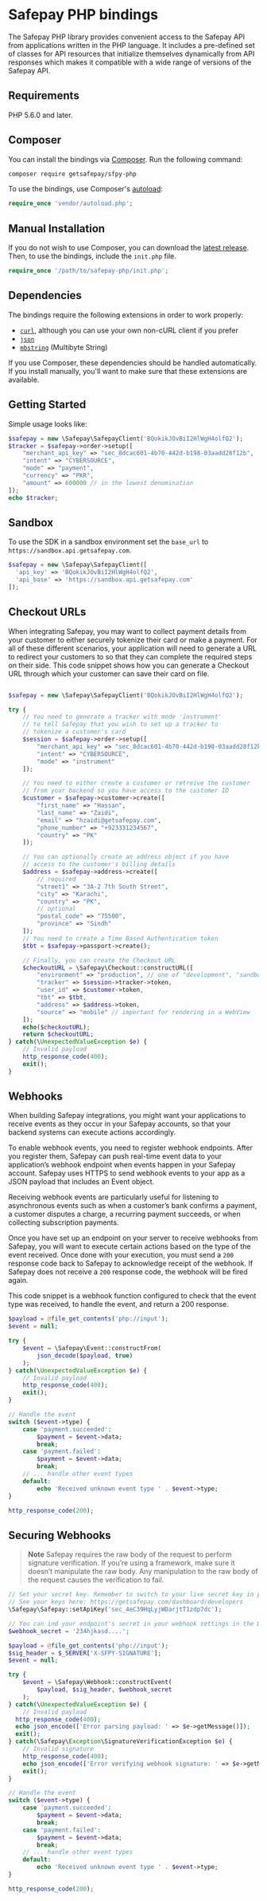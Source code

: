 # Safepay PHP bindings

The Safepay PHP library provides convenient access to the Safepay API from
applications written in the PHP language. It includes a pre-defined set of
classes for API resources that initialize themselves dynamically from API
responses which makes it compatible with a wide range of versions of the Safepay
API.

## Requirements

PHP 5.6.0 and later.

## Composer

You can install the bindings via [Composer](http://getcomposer.org/). Run the following command:

```bash
composer require getsafepay/sfpy-php
```

To use the bindings, use Composer's [autoload](https://getcomposer.org/doc/01-basic-usage.md#autoloading):

```php
require_once 'vendor/autoload.php';
```

## Manual Installation

If you do not wish to use Composer, you can download the [latest release](https://github.com/getsafepay/safepay-php/releases). Then, to use the bindings, include the `init.php` file.

```php
require_once '/path/to/safepay-php/init.php';
```

## Dependencies

The bindings require the following extensions in order to work properly:

- [`curl`](https://secure.php.net/manual/en/book.curl.php), although you can use your own non-cURL client if you prefer
- [`json`](https://secure.php.net/manual/en/book.json.php)
- [`mbstring`](https://secure.php.net/manual/en/book.mbstring.php) (Multibyte String)

If you use Composer, these dependencies should be handled automatically. If you install manually, you'll want to make sure that these extensions are available.

## Getting Started

Simple usage looks like:

```php
$safepay = new \Safepay\SafepayClient('BQokikJOvBiI2HlWgH4olfQ2');
$tracker = $safepay->order->setup([
    "merchant_api_key" => "sec_8dcac601-4b70-442d-b198-03aadd28f12b",
    "intent" => "CYBERSOURCE",
    "mode" => "payment",
    "currency" => "PKR",
    "amount" => 600000 // in the lowest denomination
]);
echo $tracker;
```

## Sandbox

To use the SDK in a sandbox environment set the `base_url` to `https://sandbox.api.getsafepay.com`.

```php
$safepay = new \Safepay\SafepayClient([
  'api_key' => 'BQokikJOvBiI2HlWgH4olfQ2',
  'api_base' => 'https://sandbox.api.getsafepay.com'
]);
```

## Checkout URLs

When integrating Safepay, you may want to collect payment details from your customer to either securely tokenize their card or make a payment. For all of these different scenarios, your application will need to generate a URL to redirect your customers to so that they can complete the required steps on their side. This code snippet shows how you can generate a Checkout URL through which your customer can save their card on file.

```php

$safepay = new \Safepay\SafepayClient('BQokikJOvBiI2HlWgH4olfQ2');

try {
    // You need to generate a tracker with mode 'instrument'
    // to tell Safepay that you wish to set up a tracker to
    // tokenize a customer's card
    $session = $safepay->order->setup([
        "merchant_api_key" => "sec_8dcac601-4b70-442d-b198-03aadd28f12b",
        "intent" => "CYBERSOURCE",
        "mode" => "instrument"
    ]);

    // You need to either create a customer or retreive the customer
    // from your backend so you have access to the customer ID
    $customer = $safepay->customer->create([
        "first_name" => "Hassan",
        "last_name" => "Zaidi",
        "email" => "hzaidi@getsafepay.com",
        "phone_number" => "+923331234567",
        "country" => "PK"
    ]);

    // You can optionally create an address object if you have
    // access to the customer's billing details
    $address = $safepay->address->create([
        // required
        "street1" => "3A-2 7th South Street",
        "city" => "Karachi",
        "country" => "PK",
        // optional
        "postal_code" => "75500",
        "province" => "Sindh"
    ]);
    // You need to create a Time Based Authentication token
    $tbt = $safepay->passport->create();

    // Finally, you can create the Checkout URL
    $checkoutURL = \Safepay\Checkout::constructURL([
        "environment" => "production", // one of "development", "sandbox" or "production"
        "tracker" => $session->tracker->token,
        "user_id" => $customer->token,
        "tbt" => $tbt,
        "address" => $address->token,
        "source" => "mobile" // important for rendering in a WebView
    ]);
    echo($checkoutURL);
    return $checkoutURL;
} catch(\UnexpectedValueException $e) {
    // Invalid payload
    http_response_code(400);
    exit();
}

```

## Webhooks

When building Safepay integrations, you might want your applications to receive events as they occur in your Safepay accounts, so that your backend systems can execute actions accordingly.

To enable webhook events, you need to register webhook endpoints. After you register them, Safepay can push real-time event data to your application’s webhook endpoint when events happen in your Safepay account. Safepay uses HTTPS to send webhook events to your app as a JSON payload that includes an Event object.

Receiving webhook events are particularly useful for listening to asynchronous events such as when a customer’s bank confirms a payment, a customer disputes a charge, a recurring payment succeeds, or when collecting subscription payments.

Once you have set up an endpoint on your server to receive webhooks from Safepay, you will want to execute certain actions based on the type of the event received. Once done with your execution, you must send a `200` response code back to Safepay to acknowledge receipt of the webhook. If Safepay does not receive a `200` response code, the webhook will be fired again.

This code snippet is a webhook function configured to check that the event type was received, to handle the event, and return a 200 response.

```php
$payload = @file_get_contents('php://input');
$event = null;

try {
    $event = \Safepay\Event::constructFrom(
        json_decode($payload, true)
    );
} catch(\UnexpectedValueException $e) {
    // Invalid payload
    http_response_code(400);
    exit();
}

// Handle the event
switch ($event->type) {
    case 'payment.succeeded':
        $payment = $event->data;
        break;
    case 'payment.failed':
        $payment = $event->data;
        break;
    // ... handle other event types
    default:
        echo 'Received unknown event type ' . $event->type;
}

http_response_code(200);
```

## Securing Webhooks

> **Note**
> Safepay requires the raw body of the request to perform signature verification. If you’re using a framework, make sure it doesn’t manipulate the raw body. Any manipulation to the raw body of the request causes the verification to fail.

```php
// Set your secret key. Remember to switch to your live secret key in production.
// See your keys here: https://getsafepay.com/dashboard/developers
\Safepay\Safepay::setApiKey('sec_4eC39HqLyjWDarjtT1zdp7dc');

// You can ind your endpoint's secret in your webhook settings in the Developer Dashboard
$webhook_secret = '234hjkasd....';

$payload = @file_get_contents('php://input');
$sig_header = $_SERVER['X-SFPY-SIGNATURE'];
$event = null;

try {
    $event = \Safepay\Webhook::constructEvent(
        $payload, $sig_header, $webhook_secret
    );
} catch(\UnexpectedValueException $e) {
    // Invalid payload
  http_response_code(400);
  echo json_encode(['Error parsing payload: ' => $e->getMessage()]);
  exit();
} catch(\Safepay\Exception\SignatureVerificationException $e) {
    // Invalid signature
    http_response_code(400);
    echo json_encode(['Error verifying webhook signature: ' => $e->getMessage()]);
    exit();
}

// Handle the event
switch ($event->type) {
    case 'payment.succeeded':
        $payment = $event->data;
        break;
    case 'payment.failed':
        $payment = $event->data;
        break;
    // ... handle other event types
    default:
        echo 'Received unknown event type ' . $event->type;
}

http_response_code(200);

```
